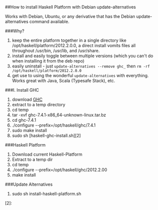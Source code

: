 ##How to install Haskell Platform with Debian update-alternatives

Works with Debian, Ubuntu, or any derivative that has the Debian update-alternatives
command available.

###Why?

1.  keep the entire platform together in a single directory like 
    /opt/haskell/platform/2012.2.0.0, a direct install vomits files all throughout 
    /usr/bin, /usr/lib, and /usr/share.  
2.  install and easily toggle between multiple versions (which you can't do when
    installing it from the deb repo)
3.  easily uninstall - just `update-alternatives --remove ghc_` then `rm -rf 
    /opt/haskell/platform/2012.2.0.0`
4.  get use to using the wonderful `update-alternatives` with everything.  Works great
    with Java, Scala (Typesafe Stack), etc. 

###I.  Install GHC

1.  download [GHC][1]
2.  extract to a temp directory
3.  cd temp
4.  tar -xvf ghc-7.4.1-x86\_64-unknown-linux.tar.bz
5.  cd ghc-7.4.1
6.  ./configure --prefix=/opt/haskell/ghc/7.4.1
7.  sudo make install
8.  sudo sh [haskell-ghc-install.sh][2]

###Haskell Platform

1.  Download current Haskell-Platform
2.  Extract to a temp dir
3.  cd temp
4.  ./configure --prefix=/opt/haskell/ghc/2012.2.00
5.  make install

###Update Alternatives

1.  sudo sh install-haskell-platform.sh

[1]: http://www.haskell.org/ghc/download\_ghc\_7\_4\_1#x86linux
[2]: 
